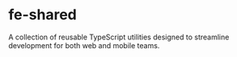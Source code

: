 # fe-shared
A collection of reusable TypeScript utilities designed to streamline development for both web and mobile teams.
